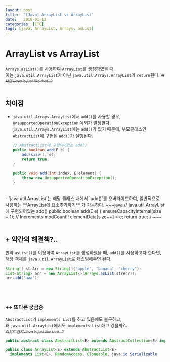 ```yaml
---
layout: post
title:  "[Java] ArrayList vs ArrayList"
date:   2019-01-13
categories: [ETC]
tags: [java, ArrayList, Arrays, asList]
---
```


# ArrayList vs ArrayList

`Arrays.asList()`를 사용하여 `ArrayList`를 생성하였을 때,  
이는 `java.util.ArrayList`가 아닌 `java.util.Arrays.ArrayList`가 `return`된다.  <small>*~~왜냐면 Java is just like that...?~~*</small>  
<br/>

## 차이점
- `java.util.Arrays.ArrayList`에서 `add()`를 사용할 경우, `UnsupportedOperationException` 예외가 발생한다.  
`java.util.Arrays.ArrayList`에는 `add()`가 없기 때문에, 부모클래스인 `AbstractList`에 구현된 `add()`가 실행된다.
    ~~~java
    // AbstractList에 구현되어있는 add()
    public boolean add(E e) {
        add(size(), e);
        return true;
    }

    public void add(int index, E element) {
        throw new UnsupportedOperationException();
    }
    ~~~  
<br/>
- `java.util.ArrayList`는 해당 클래스 내에서 `add()`를 오버라이드하여, 일반적으로 사용하는 **ArrayList에 요소추가하기** 가 가능하다.  
    ~~~java
    // java.util.ArrayList에 구현되어있는 add()
    public boolean add(E e) {
        ensureCapacityInternal(size + 1);  // Increments modCount!!
        elementData[size++] = e;
        return true;
    }
    ~~~  
<br/><br/>


## + 약간의 해결책?..  
만약 `asList()`를 이용하여 `ArrayList`를 생성하였을 때, `add()`를 사용하고자 한다면, 해당 객체를 `java.util.ArrayList`로 캐스팅해주면 된다.
  ~~~java
  String[] strArr = new String[]{"apple", "banana", "cherry"};
  List<String> arr = new ArrayList<>(Arrays.asList(strArr));
  arr.add("aaa");
  ~~~  
<br/><br/>  


### ++ 또다른 궁금증  
`AbstractList`가 `implements List`를 하고 있음에도 불구하고,  
왜 `java.util.ArrayList`에서도 `implements List`하고 있을까?..  
<small>*~~이것도 왠지 Java is just like that...?~~*</small>  
~~~java
public abstract class AbstractList<E> extends AbstractCollection<E> implements List<E>
~~~  
~~~java
public class ArrayList<E> extends AbstractList<E>
  implements List<E>, RandomAccess, Cloneable, java.io.Serializable
~~~  
